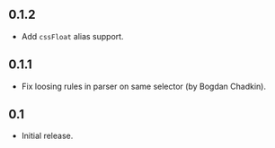 ## 0.1.2
* Add `cssFloat` alias support.

## 0.1.1
* Fix loosing rules in parser on same selector (by Bogdan Chadkin).

## 0.1
* Initial release.
